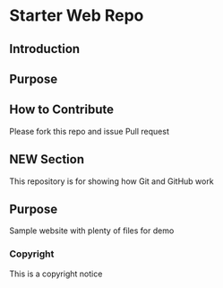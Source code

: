 # Starter Web Repo

## Introduction

## Purpose

## How to Contribute

Please fork this repo and issue Pull request

## NEW Section

This repository is for showing how Git and GitHub work

## Purpose

Sample website with plenty of files for demo

### Copyright

This is a copyright notice
